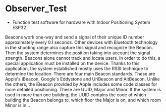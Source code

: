 # Observer_Test

- Function test software for hardware with Indoor Positioning System ESP32

Beacons work one-way and send a signal of their unique ID number approximately every 0.1 seconds. Other devices with Bluetooth technology in the shooting range also capture this signal and recognize the Beacon. Then the system determines the position taking into account the signal strength. Beacons alone cannot track and locate users. In order to do this, a special application must be installed on the device. Thanks to this application, the system established mostly uses the RSSI technique to determine the location. There are four main Beacon standards. These are Apple's iBeacon, Google's Eddystone and UriBeacon and AltBeacon. Unlike the others, the iBeacon provided by Apple includes some code classes for more detailed positioning. These are UUID, Major and Minor. If the system is used in more than one building, the UUID contains the code of which building the Beacon belongs to, which floor the Major is on, and which room Minor is in...
